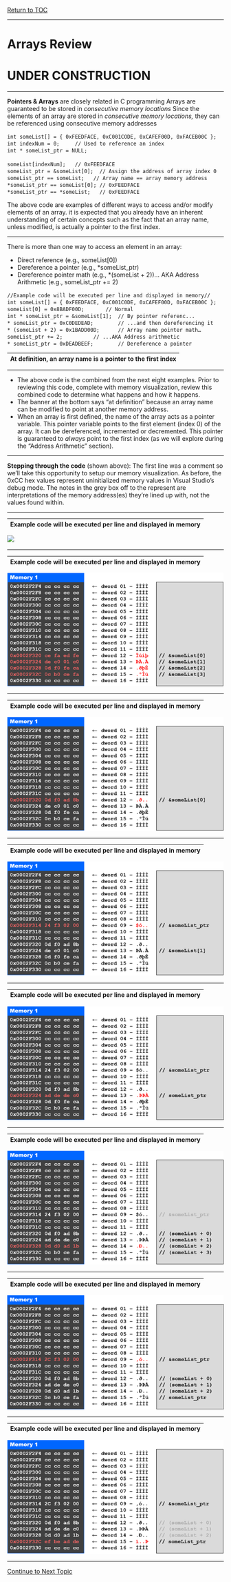 <a href="https://github.com/CyberTrainingUSAF/05-C-Programming/blob/master/00-Table-of-Contents.md" rel="Return to TOC"> Return to TOC </a>

---
# Arrays Review

# UNDER CONSTRUCTION
---

**Pointers & Arrays** are closely related in C programming
Arrays are guaranteed to be stored in *consecutive memory locations*
Since the elements of an array are stored in *consecutive memory locations,* they can be referenced using consecutive memory addresses
```
int someList[] = { 0xFEEDFACE, 0xC001CODE, 0xCAFEF00D, 0xFACEB00C };
int indexNum = 0;     // Used to reference an index
int * someList_ptr = NULL;

someList[indexNum];   // 0xFEEDFACE
someList_ptr = &someList[0];  // Assign the address of array index 0
someList_ptr == someList;   // Array name == array memory address
*someList_ptr == someList[0]; // 0xFEEDFACE
*someList_ptr == *someList;   // 0xFEEDFACE
```
The above code are examples of different ways to access and/or modify elements of an array.  it is expected that you already have an inherent understanding of certain concepts such as the fact that an array name, unless modified, is actually a pointer to the first index.

---
There is more than one way to access an element in an array:
* Direct reference (e.g., someList[0])
* Dereference a pointer (e.g., *someList_ptr)
* Dereference pointer math (e.g., *(someList + 2))… AKA Address Arithmetic (e.g., someList_ptr += 2)

```
//Example code will be executed per line and displayed in memory//
int someList[] = { 0xFEEDFACE, 0xC001C0DE, 0xCAFEF00D, 0xFACEB00C };
someList[0] = 0x8BADF00D;		// Normal
int * someList_ptr = &someList[1];	// By pointer referenc...
* someList_ptr = 0xC0DEDEAD;		// ...and then dereferencing it
* (someList + 2) = 0x1BADD00D;		// Array name pointer math…
someList_ptr += 2;			// ...AKA Address arithmetic
* someList_ptr = 0xDEADBEEF;		// Dereference a pointer
```
|At definition, an array name is a pointer to the first index|
|------------------------------------------------------------|

---
* The above code is the combined from the next eight examples.  Prior to reviewing this code, complete with memory visualization, review this combined code to determine what happens and how it happens.  
* The banner at the bottom says “at definition” because an array name can be modified to point at another memory address.  
* When an array is first defined, the name of the array acts as a pointer variable. This pointer variable points to the first element (index 0) of the array.  It can be dereferenced, incremented or decremented.  This pointer is guaranteed to *always* point to the first index (as we will explore during the “Address Arithmetic” section).

---

**Stepping through the code**  (shown above):
The first line was a comment so we’ll take this opportunity to setup our memory visualization.  As before, the 0xCC hex values represent uninitialized memory values in Visual Studio’s debug mode.  The notes in the grey box off to the represent are interpretations of the memory address(es) they’re lined up with, not the values found within.

---

| **Example code will be executed per line and displayed in memory** |
|----------------------------------------------------------------------|

![](//assets/Arrays_Rev_1.png)

---

| **Example code will be executed per line and displayed in memory** |
|----------------------------------------------------------------------|

![](/assets/Arrays_Rev_2.png)

---

| **Example code will be executed per line and displayed in memory** |
|----------------------------------------------------------------------|

![](/assets/Arrays_Rev_3.png)

---

| **Example code will be executed per line and displayed in memory** |
|----------------------------------------------------------------------|

![](/assets/Arrays_Rev_4.png)

---

| **Example code will be executed per line and displayed in memory** |
|----------------------------------------------------------------------|

![](/assets/Arrays_Rev_5.png)

---

| **Example code will be executed per line and displayed in memory** |
|----------------------------------------------------------------------|

![](/assets/Arrays_Rev_6.png)

---

| **Example code will be executed per line and displayed in memory** |
|----------------------------------------------------------------------|

![](/assets/Arrays_Rev_7.png)

---


| **Example code will be executed per line and displayed in memory** |
|----------------------------------------------------------------------|

![](/assets/Arrays_Rev_8.png)




---
<a href="https://github.com/CyberTrainingUSAF/05-C-Programming/blob/master/11_Pointers_Arrays/07_Address_Arithmatic.md" > Continue to Next Topic </a>
